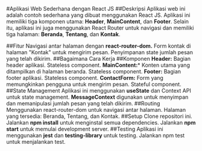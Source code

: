 #Aplikasi Web Sederhana dengan React JS
##Deskripsi
Aplikasi web ini adalah contoh sederhana yang dibuat menggunakan React JS. Aplikasi ini memiliki tiga komponen utama: **Header**, **MainContent**, dan **Footer**. Selain itu, aplikasi ini juga menggunakan React Router untuk navigasi dan memiliki tiga halaman: **Beranda**, **Tentang**, dan **Kontak**.

##Fitur
Navigasi antar halaman dengan **react-router-dom.**
Form kontak di halaman "Kontak" untuk mengirim pesan.
Penyimpanan state jumlah pesan yang telah dikirim.
##Bagaimana Cara Kerja
##Komponen
**Header:** Bagian header aplikasi. Stateless component.
**MainContent:*** Konten utama yang ditampilkan di halaman beranda. Stateless component.
**Footer:** Bagian footer aplikasi. Stateless component.
**ContactForm:** Form yang memungkinkan pengguna untuk mengirim pesan. Stateful component.
##State Management
Aplikasi ini menggunakan **useState** dan Context API untuk state management.
**MessageContext** digunakan untuk menyimpan dan memanipulasi jumlah pesan yang telah dikirim.
##Routing
Menggunakan react-router-dom untuk navigasi antar halaman.
Halaman yang tersedia: Beranda, Tentang, dan Kontak.
##Setup
Clone repositori ini.
Jalankan **npm install** untuk menginstal semua dependencies.
Jalankan **npm start** untuk memulai development server.
##Testing
Aplikasi ini menggunakan **jest** dan **testing-library** untuk testing. Jalankan npm test untuk menjalankan test.
